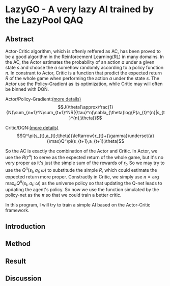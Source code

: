 
# LazyGO - A very lazy AI trained by the LazyPool QAQ

## Abstract
Actor-Critic algorithm, which is oftenly reffered as AC, has been proved to be a good algorithm in the Reinforcement Learning(RL) in many domains. In the AC, the Actor estimates the probability of an action $a$ under a given state $s$ and choose the $a$ somehow randomly according to a policy function $\pi$. In constrant to Actor, Critic is a function that predict the expected return $R$ of the whole game when performing the action $a$ under the state $s$. The Actor use the Policy-Gradient as its optimization, while Critic may will often be binned with DQN.

Actor/Policy-Gradient:[(more details)](https://github.com/LazyPool/lazyGO/blob/main/Actor.md)
$$J(\theta)\approx\frac{1}{N}\sum_{n=1}^N\sum_{t=1}^NR({\tau}^n)\nabla_{\theta}log{P(a_{t}^{n}|s_{t}^{n};\theta)}$$

Critic/DQN:[(more details)](https://github.com/LazyPool/lazyGO/blob/main/Critic.md)
$$Q^\pi(s_{t},a_{t};\theta){\leftarrow}r_{t}+{\gamma}\underset{a}{\max}Q^\pi(s_{t+1},a_{t+1};\theta)$$

So the AC is exactly the combination of the Actor and Critic. In Actor, we use the $R({\tau}^n)$ to serve as the expected return of the whole game, but it's no very proper as it's just the simple sum of the rewards of $r_{t}$. So we may try to use the $Q^\pi(s_{t},a_{t};\omega)$ to substitude the simple $R$, which could estimate the expected return more proper. Constractly in Critic, we simply use $\pi={\arg\max_{a}}Q^\pi(s_{t},a_{t};\omega)$ as the universe policy so that updating the Q-net leads to updating the agent's policy. So now we use the function simulated by the policy-net as the $\pi$ so that we could train a better critic.

In this program, I will try to train a simple AI based on the Actor-Critic framework.

## Introduction

## Method

## Result

## Discussion

